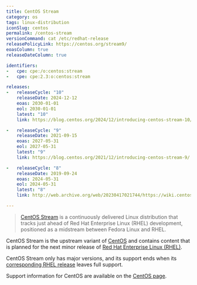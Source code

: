 ```yaml
---
title: CentOS Stream
category: os
tags: linux-distribution
iconSlug: centos
permalink: /centos-stream
versionCommand: cat /etc/redhat-release
releasePolicyLink: https://centos.org/stream9/
eoasColumn: true
releaseDateColumn: true

identifiers:
-   cpe: cpe:/o:centos:stream
-   cpe: cpe:2.3:o:centos:stream

releases:
-   releaseCycle: "10"
    releaseDate: 2024-12-12
    eoas: 2030-01-01
    eol: 2030-01-01
    latest: "10"
    link: https://blog.centos.org/2024/12/introducing-centos-stream-10/

-   releaseCycle: "9"
    releaseDate: 2021-09-15
    eoas: 2027-05-31
    eol: 2027-05-31
    latest: "9"
    link: https://blog.centos.org/2021/12/introducing-centos-stream-9/

-   releaseCycle: "8"
    releaseDate: 2019-09-24
    eoas: 2024-05-31
    eol: 2024-05-31
    latest: "8"
    link: http://web.archive.org/web/20230417021744/https://wiki.centos.org/Manuals/ReleaseNotes/CentOSStream

---
```


> [CentOS Stream](https://www.centos.org/centos-stream/) is a continuously delivered Linux
> distribution that tracks just ahead of Red Hat Enterprise Linux (RHEL) development, positioned as
> a midstream between Fedora Linux and RHEL.

CentOS Stream is the upstream variant of [CentOS](/centos) and contains content that is planned for
the next minor release of [Red Hat Enterprise Linux (RHEL)](/rhel).

CentOS Stream only has major versions, and its support ends when its [corresponding RHEL release](/rhel)
leaves full support.

Support information for CentOS are available on the [CentOS page](/centos).

